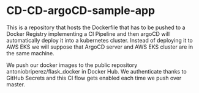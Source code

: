 # CD-CD-argoCD-sample-app
This is a repository that hosts the Dockerfile that has to be pushed to a Docker Registry implementing a CI Pipeline and then argoCD will automatically deploy it into a kubernetes cluster. Instead of deploying it to AWS EKS we will suppose that ArgoCD server and AWS EKS cluster are in the same machine. 

We push our docker images to the public repository antoniobriperez/flask_docker in Docker Hub. We authenticate thanks to GitHub Secrets and this CI flow gets enabled each time we push over master. 
